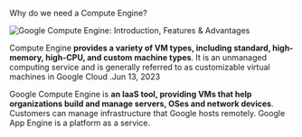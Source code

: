 Why do we need a Compute Engine?

![Google Compute Engine: Introduction, Features & Advantages](https://encrypted-tbn0.gstatic.com/images?q=tbn:ANd9GcRcaD7s69kA_l-IbKRnj5NXX0ezzFFRXxh1KwTIvbZv&s)

Compute Engine **provides a variety of VM types, including standard, high-memory, high-CPU, and custom machine types**. It is an unmanaged computing service and is generally referred to as customizable virtual machines in Google Cloud .Jun 13, 2023


Google Compute Engine is **an IaaS tool, providing VMs that help organizations build and manage servers, OSes and network devices**. Customers can manage infrastructure that Google hosts remotely. Google App Engine is a platform as a service.
